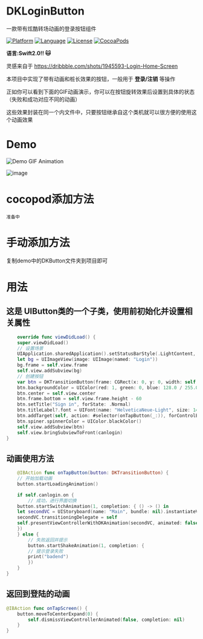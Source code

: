 DKLoginButton
=======
一款带有炫酷转场动画的登录按钮组件

[![Platform](http://img.shields.io/badge/platform-ios-blue.svg?style=flat
)](https://developer.apple.com/iphone/index.action)
[![Language](http://img.shields.io/badge/language-swift-brightgreen.svg?style=flat
)](https://developer.apple.com/swift)
[![License](http://img.shields.io/badge/license-MIT-lightgrey.svg?style=flat
)](http://mit-license.org)
[![CocoaPods](https://img.shields.io/cocoapods/v/TKSubmitTransition.svg)]()

**语言:Swift2.0!! :cat:**

灵感来自于  https://dribbble.com/shots/1945593-Login-Home-Screen

本项目中实现了带有动画和桩长效果的按钮，一般用于 **登录/注销** 等操作

正如你可以看到下面的GIF动画演示，你可以在按钮旋转效果后设置到具体的状态（失败和成功对应不同的动画）

这些效果封装在同一个内文件中，只要按钮继承自这个类机就可以很方便的使用这个动画效果


# Demo
![Demo GIF Animation](https://d13yacurqjgara.cloudfront.net/users/62319/screenshots/1945593/shot.gif "Demo GIF Animation")

![image](https://raw.githubusercontent.com/wwdc14/TKSubmitTransitionObjective-C/master/Demo.gif)
# cocopod添加方法
	准备中
# 手动添加方法
复制demo中的DKButton文件夹到项目即可
# 用法

## 这是 UIButton类的一个子类，使用前初始化并设置相关属性

``` swift
	override func viewDidLoad() {
	super.viewDidLoad()
	// 设置场景
	UIApplication.sharedApplication().setStatusBarStyle(.LightContent, animated: false)
	let bg = UIImageView(image: UIImage(named: "Login"))
	bg.frame = self.view.frame
	self.view.addSubview(bg)
	// 创建按钮
	var btn = DKTransitionButton(frame: CGRect(x: 0, y: 0, width: self.view.frame.size.width - 64, height: 44))
	btn.backgroundColor = UIColor(red: 1, green: 0, blue: 128.0 / 255.0, alpha: 1)
	btn.center = self.view.center
	btn.frame.bottom = self.view.frame.height - 60
	btn.setTitle("Sign in", forState: .Normal)
	btn.titleLabel?.font = UIFont(name: "HelveticaNeue-Light", size: 14)
	btn.addTarget(self, action: #selector(onTapButton(_:)), forControlEvents: UIControlEvents.TouchUpInside)
	btn.spiner.spinnerColor = UIColor.blackColor()
	self.view.addSubview(btn)
	self.view.bringSubviewToFront(canlogin)
}
```

## 动画使用方法
``` swift
	@IBAction func onTapButton(button: DKTransitionButton) {
	// 开始加载动画
	button.startLoadingAnimation()

	if self.canlogin.on {
	    // 成功，进行界面切换
	button.startSwitchAnimation(1, completion: { () -> () in
	let secondVC = UIStoryboard(name: "Main", bundle: nil).instantiateViewControllerWithIdentifier("SecondViewController")
	secondVC.transitioningDelegate = self
	self.presentViewControllerWithDKAnimation(secondVC, animated: false, completion: nil)
	})
	} else {
    	// 失败返回并提示
	    button.startShakeAnimation(1, completion: {
	    // 提示登录失败
	    print("badend")
	    })
	}
}

```

## 返回到登陆的动画

``` swift
@IBAction func onTapScreen() {
    button.moveToCenterExpand(0) {
	    self.dismissViewControllerAnimated(false, completion: nil)
	}
}
```
